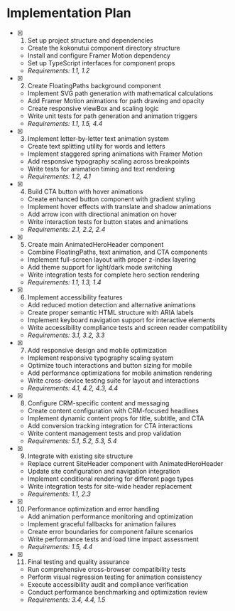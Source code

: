 # Implementation Plan

- [x] 1. Set up project structure and dependencies
  - Create the kokonutui component directory structure
  - Install and configure Framer Motion dependency
  - Set up TypeScript interfaces for component props
  - _Requirements: 1.1, 1.2_

- [x] 2. Create FloatingPaths background component
  - Implement SVG path generation with mathematical calculations
  - Add Framer Motion animations for path drawing and opacity
  - Create responsive viewBox and scaling logic
  - Write unit tests for path generation and animation triggers
  - _Requirements: 1.1, 1.5, 4.4_

- [x] 3. Implement letter-by-letter text animation system
  - Create text splitting utility for words and letters
  - Implement staggered spring animations with Framer Motion
  - Add responsive typography scaling across breakpoints
  - Write tests for animation timing and text rendering
  - _Requirements: 1.2, 4.1_

- [x] 4. Build CTA button with hover animations
  - Create enhanced button component with gradient styling
  - Implement hover effects with translate and shadow animations
  - Add arrow icon with directional animation on hover
  - Write interaction tests for button states and animations
  - _Requirements: 2.1, 2.2, 2.4_

- [x] 5. Create main AnimatedHeroHeader component
  - Combine FloatingPaths, text animation, and CTA components
  - Implement full-screen layout with proper z-index layering
  - Add theme support for light/dark mode switching
  - Write integration tests for complete hero section rendering
  - _Requirements: 1.1, 1.3, 1.4_

- [x] 6. Implement accessibility features
  - Add reduced motion detection and alternative animations
  - Create proper semantic HTML structure with ARIA labels
  - Implement keyboard navigation support for interactive elements
  - Write accessibility compliance tests and screen reader compatibility
  - _Requirements: 3.1, 3.2, 3.3_

- [x] 7. Add responsive design and mobile optimization
  - Implement responsive typography scaling system
  - Optimize touch interactions and button sizing for mobile
  - Add performance optimizations for mobile animation rendering
  - Write cross-device testing suite for layout and interactions
  - _Requirements: 4.1, 4.2, 4.3, 4.4_

- [x] 8. Configure CRM-specific content and messaging
  - Create content configuration with CRM-focused headlines
  - Implement dynamic content props for title, subtitle, and CTA
  - Add conversion tracking integration for CTA interactions
  - Write content management tests and prop validation
  - _Requirements: 5.1, 5.2, 5.3, 5.4_

- [x] 9. Integrate with existing site structure
  - Replace current SiteHeader component with AnimatedHeroHeader
  - Update site configuration and navigation integration
  - Implement conditional rendering for different page types
  - Write integration tests for site-wide header replacement
  - _Requirements: 1.1, 2.3_

- [x] 10. Performance optimization and error handling
  - Add animation performance monitoring and optimization
  - Implement graceful fallbacks for animation failures
  - Create error boundaries for component failure scenarios
  - Write performance tests and load time impact assessment
  - _Requirements: 1.5, 4.4_

- [x] 11. Final testing and quality assurance
  - Run comprehensive cross-browser compatibility tests
  - Perform visual regression testing for animation consistency
  - Execute accessibility audit and compliance verification
  - Conduct performance benchmarking and optimization review
  - _Requirements: 3.4, 4.4, 1.5_